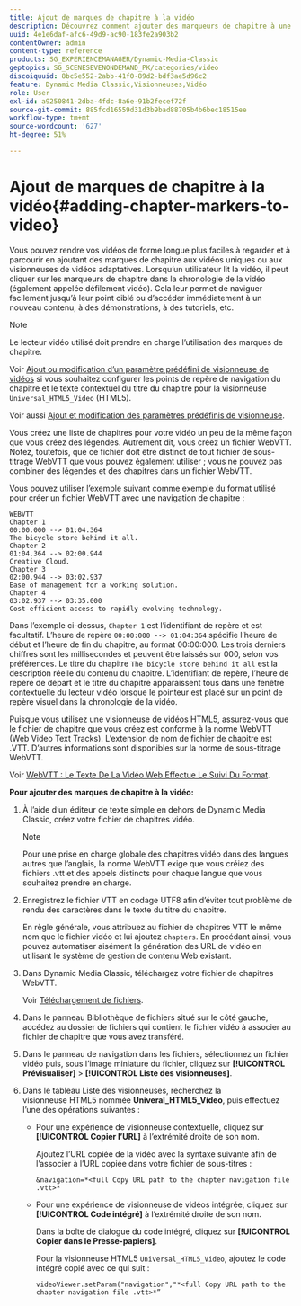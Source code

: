 ```yaml
---
title: Ajout de marques de chapitre à la vidéo
description: Découvrez comment ajouter des marqueurs de chapitre à une vidéo.
uuid: 4e1e6daf-afc6-49d9-ac90-183fe2a903b2
contentOwner: admin
content-type: reference
products: SG_EXPERIENCEMANAGER/Dynamic-Media-Classic
geptopics: SG_SCENESEVENONDEMAND_PK/categories/video
discoiquuid: 8bc5e552-2abb-41f0-89d2-bdf3ae5d96c2
feature: Dynamic Media Classic,Visionneuses,Vidéo
role: User
exl-id: a9250841-2dba-4fdc-8a6e-91b2fecef72f
source-git-commit: 885fcd16559d31d3b9bad88705b4b6bec18515ee
workflow-type: tm+mt
source-wordcount: '627'
ht-degree: 51%

---
```


# Ajout de marques de chapitre à la vidéo{#adding-chapter-markers-to-video}

Vous pouvez rendre vos vidéos de forme longue plus faciles à regarder et à parcourir en ajoutant des marques de chapitre aux vidéos uniques ou aux visionneuses de vidéos adaptatives. Lorsqu’un utilisateur lit la vidéo, il peut cliquer sur les marqueurs de chapitre dans la chronologie de la vidéo (également appelée défilement vidéo). Cela leur permet de naviguer facilement jusqu’à leur point ciblé ou d’accéder immédiatement à un nouveau contenu, à des démonstrations, à des tutoriels, etc.

>[!NOTE]
>
>Le lecteur vidéo utilisé doit prendre en charge l’utilisation des marques de chapitre.

Voir [Ajout ou modification d’un paramètre prédéfini de visionneuse de vidéos](previewing-videos-video-viewer.md#adding_or_editing_a_video_viewer_preset) si vous souhaitez configurer les points de repère de navigation du chapitre et le texte contextuel du titre du chapitre pour la visionneuse `Universal_HTML5_Video` (HTML5).

Voir aussi [Ajout et modification des paramètres prédéfinis de visionneuse](application-setup.md#adding_and_editing_viewer_presets).

Vous créez une liste de chapitres pour votre vidéo un peu de la même façon que vous créez des légendes. Autrement dit, vous créez un fichier WebVTT. Notez, toutefois, que ce fichier doit être distinct de tout fichier de sous-titrage WebVTT que vous pouvez également utiliser ; vous ne pouvez pas combiner des légendes et des chapitres dans un fichier WebVTT.

Vous pouvez utiliser l’exemple suivant comme exemple du format utilisé pour créer un fichier WebVTT avec une navigation de chapitre :

```as3
WEBVTT 
Chapter 1 
00:00.000 --> 01:04.364 
The bicycle store behind it all. 
Chapter 2 
01:04.364 --> 02:00.944 
Creative Cloud. 
Chapter 3 
02:00.944 --> 03:02.937 
Ease of management for a working solution. 
Chapter 4 
03:02.937 --> 03:35.000 
Cost-efficient access to rapidly evolving technology.
```

Dans l’exemple ci-dessus, `Chapter 1` est l’identifiant de repère et est facultatif. L’heure de repère `00:00:000 --> 01:04:364` spécifie l’heure de début et l’heure de fin du chapitre, au format 00:00:000. Les trois derniers chiffres sont les millisecondes et peuvent être laissés sur 000, selon vos préférences. Le titre du chapitre `The bicycle store behind it all` est la description réelle du contenu du chapitre. L’identifiant de repère, l’heure de repère de départ et le titre du chapitre apparaissent tous dans une fenêtre contextuelle du lecteur vidéo lorsque le pointeur est placé sur un point de repère visuel dans la chronologie de la vidéo.

Puisque vous utilisez une visionneuse de vidéos HTML5, assurez-vous que le fichier de chapitre que vous créez est conforme à la norme WebVTT (Web Video Text Tracks). L’extension de nom de fichier de chapitre est .VTT. D’autres informations sont disponibles sur la norme de sous-titrage WebVTT.

Voir [WebVTT : Le Texte De La Vidéo Web Effectue Le Suivi Du Format](https://w3c.github.io/webvtt/).

**Pour ajouter des marques de chapitre à la vidéo:**

1. À l’aide d’un éditeur de texte simple en dehors de Dynamic Media Classic, créez votre fichier de chapitres vidéo.

   >[!NOTE]
   >
   >Pour une prise en charge globale des chapitres vidéo dans des langues autres que l’anglais, la norme WebVTT exige que vous créiez des fichiers .vtt et des appels distincts pour chaque langue que vous souhaitez prendre en charge.

1. Enregistrez le fichier VTT en codage UTF8 afin d’éviter tout problème de rendu des caractères dans le texte du titre du chapitre.

   En règle générale, vous attribuez au fichier de chapitres VTT le même nom que le fichier vidéo et lui ajoutez `chapters`. En procédant ainsi, vous pouvez automatiser aisément la génération des URL de vidéo en utilisant le système de gestion de contenu Web existant.

1. Dans Dynamic Media Classic, téléchargez votre fichier de chapitres WebVTT.

   Voir [Téléchargement de fichiers](uploading-files.md#uploading_files).

1. Dans le panneau Bibliothèque de fichiers situé sur le côté gauche, accédez au dossier de fichiers qui contient le fichier vidéo à associer au fichier de chapitre que vous avez transféré.
1. Dans le panneau de navigation dans les fichiers, sélectionnez un fichier vidéo puis, sous l’image miniature du fichier, cliquez sur **[!UICONTROL Prévisualiser]** > **[!UICONTROL Liste des visionneuses]**.
1. Dans le tableau Liste des visionneuses, recherchez la visionneuse HTML5 nommée **Univeral_HTML5_Video**, puis effectuez l’une des opérations suivantes :

   * Pour une expérience de visionneuse contextuelle, cliquez sur **[!UICONTROL Copier l’URL]** à l’extrémité droite de son nom.

      Ajoutez l’URL copiée de la vidéo avec la syntaxe suivante afin de l’associer à l’URL copiée dans votre fichier de sous-titres :

      `&navigation=*<full Copy URL path to the chapter navigation file .vtt>*`

   * Pour une expérience de visionneuse de vidéos intégrée, cliquez sur **[!UICONTROL Code intégré]** à l’extrémité droite de son nom.

      Dans la boîte de dialogue du code intégré, cliquez sur **[!UICONTROL Copier dans le Presse-papiers]**.

      Pour la visionneuse HTML5 `Universal_HTML5_Video`, ajoutez le code intégré copié avec ce qui suit :

      `videoViewer.setParam("navigation","*<full Copy URL path to the chapter navigation file .vtt>*”`
